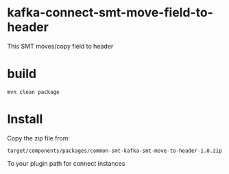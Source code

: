 # kafka-connect-smt-move-field-to-header

This SMT moves/copy field to header

# build

```mvn clean package```

# Install

Copy the zip file from:

```target/components/packages/common-smt-kafka-smt-move-to-header-1.0.zip```

To your plugin path for connect instances
